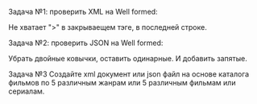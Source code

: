 Задача №1: проверить XML на Well formed:

Не хватает ">" в закрываещем тэге, в последней строке.

Задача №2: проверить JSON на Well formed:
 
 Убрать двойные  ковычки, оставить одинарные.
 И добавить запятые.

Задача №3 Создайте xml документ или json файл на основе каталога фильмов по 5 различным жанрам или 5 различным фильмам или сериалам. 